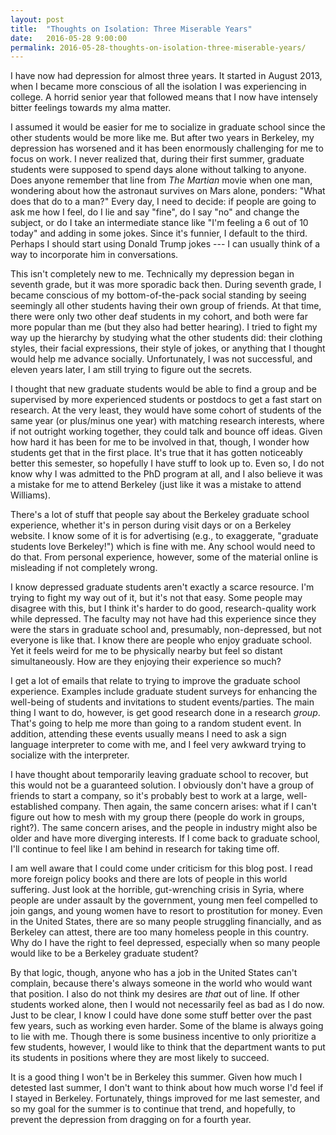 ```yaml
---
layout: post
title:  "Thoughts on Isolation: Three Miserable Years"
date:   2016-05-28 9:00:00
permalink: 2016-05-28-thoughts-on-isolation-three-miserable-years/
---
```


I have now had depression for almost three years. It started in August 2013, when I became more
conscious of all the isolation I was experiencing in college. A horrid senior year that followed
means that I now have intensely bitter feelings towards my alma matter.

I assumed it would be easier for me to socialize in graduate school since the other students would
be more like me. But after two years in Berkeley, my depression has worsened and it has been
enormously challenging for me to focus on work. I never realized that, during their first summer,
graduate students were supposed to spend days alone without talking to anyone.  Does anyone remember
that line from *The Martian* movie when one man, wondering about how the astronaut survives on Mars
alone, ponders: "What does that do to a man?" Every day, I need to decide: if people are going to
ask me how I feel, do I lie and say "fine", do I say "no" and change the subject, or do I take an
intermediate stance like "I'm feeling a 6 out of 10 today" and adding in some jokes. Since it's
funnier, I default to the third.  Perhaps I should start using Donald Trump jokes --- I can usually
think of a way to incorporate him in conversations.

This isn't completely new to me. Technically my depression began in seventh grade, but it was more
sporadic back then. During seventh grade, I became conscious of my bottom-of-the-pack social
standing by seeing seemingly all other students having their own group of friends.  At that time,
there were only two other deaf students in my cohort, and both were far more popular than me (but
they also had better hearing). I tried to fight my way up the hierarchy by studying what the other
students did: their clothing styles, their facial expressions, their style of jokes, or anything
that I thought would help me advance socially. Unfortunately, I was not successful, and eleven years
later, I am still trying to figure out the secrets. 

I thought that new graduate students would be able to find a group and be supervised by more
experienced students or postdocs to get a fast start on research. At the very least, they would have
some cohort of students of the same year (or plus/minus one year) with matching research interests,
where if not outright working together, they could talk and bounce off ideas. Given how hard it has
been for me to be involved in that, though, I wonder how students get that in the first place. It's
true that it has gotten noticeably better this semester, so hopefully I have stuff to look up to.
Even so, I do not know why I was admitted to the PhD program at all, and I also believe it was a
mistake for me to attend Berkeley (just like it was a mistake to attend Williams). 

There's a lot of stuff that people say about the Berkeley graduate school experience, whether it's
in person during visit days or on a Berkeley website. I know some of it is for advertising (e.g., to
exaggerate, "graduate students love Berkeley!") which is fine with me. Any school would need to do
that. From personal experience, however, some of the material online is misleading if not completely
wrong. 

I know depressed graduate students aren't exactly a scarce resource. I'm trying to fight my way out
of it, but it's not that easy. Some people may disagree with this, but I think it's harder to do
good, research-quality work while depressed. The faculty may not have had this experience since they
were the stars in graduate school and, presumably, non-depressed, but not everyone is like that.
I know there are people who enjoy graduate school.  Yet it feels weird for me to be physically
nearby but feel so distant simultaneously.  How are they enjoying their experience so much?

I get a lot of emails that relate to trying to improve the graduate school experience. Examples
include graduate student surveys for enhancing the well-being of students and invitations to
student events/parties. The main thing I want to do, however, is get good research done in a
research *group*. That's going to help me more than going to a random student event. In addition,
attending these events usually means I need to ask a sign language interpreter to come with me, and
I feel very awkward trying to socialize with the interpreter.

I have thought about temporarily leaving graduate school to recover, but this would not be a
guaranteed solution. I obviously don't have a group of friends to start a company, so it's probably
best to work at a large, well-established company. Then again, the same concern arises: what if I
can't figure out how to mesh with my group there (people do work in groups, right?).  The same
concern arises, and the people in industry might also be older and have more diverging interests.
If I come back to graduate school, I'll continue to feel like I am behind in research for taking
time off.

I am well aware that I could come under criticism for this blog post. I read more foreign policy
books and there are lots of people in this world suffering. Just look at the horrible, gut-wrenching
crisis in Syria, where people are under assault by the government, young men feel compelled to join
gangs, and young women have to resort to prostitution for money. Even in the United States, there
are so many people struggling financially, and as Berkeley can attest, there are too many homeless
people in this country. Why do I have the right to feel depressed, especially when so many people
would like to be a Berkeley graduate student?

By that logic, though, anyone who has a job in the United States can't complain, because there's
always someone in the world who would want that position. I also do not think my desires are *that*
out of line. If other students worked alone, then I would not necessarily feel as bad as I do now.
Just to be clear, I know I could have done some stuff better over the past few years, such as
working even harder. Some of the blame is always going to lie with me. Though there is some business
incentive to only prioritize a few students, however, I would like to think that the department
wants to put its students in positions where they are most likely to succeed.

It is a good thing I won't be in Berkeley this summer. Given how much I detested last summer, I
don't want to think about how much worse I'd feel if I stayed in Berkeley. Fortunately, things
improved for me last semester, and so my goal for the summer is to continue that trend, and
hopefully, to prevent the depression from dragging on for a fourth year.
